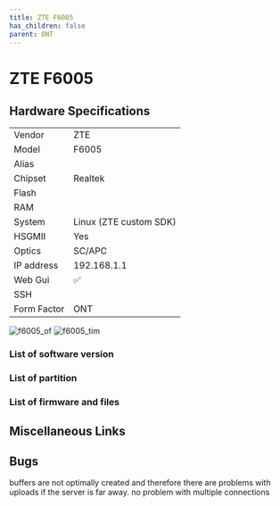 ```yaml
---
title: ZTE F6005 
has_children: false
parent: ONT
---
```


# ZTE F6005

## Hardware Specifications

|          |               |
|-------------|-------------------------------------------------|
| Vendor   | ZTE        |
| Model    | F6005      |
| Alias | |
| Chipset  | Realtek |
| Flash |  |
| RAM |   |
| System | Linux (ZTE custom SDK)  |
| HSGMII | Yes |
| Optics | SC/APC |
| IP address | 192.168.1.1  |
| Web Gui | ✅   |
| SSH | |
| Form Factor | ONT |

![f6005_of](../../assets/img/f6005_of.jpg)
![f6005_tim](../../assets/img/f6005_tim.jpg)

### List of software version
### List of partition
### List of firmware and files
## Miscellaneous Links

## Bugs

buffers are not optimally created and therefore there are problems with uploads if the server is far away. no problem with multiple connections
